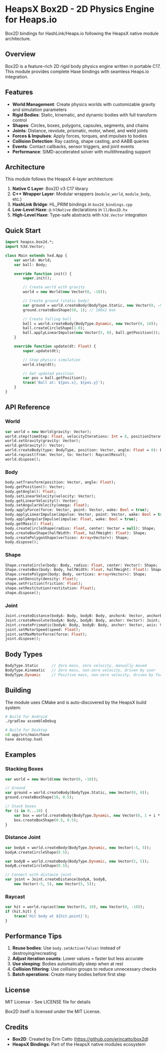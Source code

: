 # HeapsX Box2D - 2D Physics Engine for Heaps.io

Box2D bindings for HashLink/Heaps.io following the HeapsX native module architecture.

## Overview

Box2D is a feature-rich 2D rigid body physics engine written in portable C17. This module provides complete Haxe bindings with seamless Heaps.io integration.

## Features

- **World Management**: Create physics worlds with customizable gravity and simulation parameters
- **Rigid Bodies**: Static, kinematic, and dynamic bodies with full transform control
- **Shapes**: Circles, boxes, polygons, capsules, segments, and chains
- **Joints**: Distance, revolute, prismatic, motor, wheel, and weld joints
- **Forces & Impulses**: Apply forces, torques, and impulses to bodies
- **Collision Detection**: Ray casting, shape casting, and AABB queries
- **Events**: Contact callbacks, sensor triggers, and joint events
- **Performance**: SIMD-accelerated solver with multithreading support

## Architecture

This module follows the HeapsX 4-layer architecture:

1. **Native C Layer**: Box2D v3 C17 library
2. **C++ Wrapper Layer**: Modular wrappers (`module_world`, `module_body`, etc.)
3. **HashLink Bridge**: HL_PRIM bindings in `box2d_bindings.cpp`
4. **Low-Level Haxe**: `@:hlNative` declarations in `ll/Box2D.hx`
5. **High-Level Haxe**: Type-safe abstracts with `h3d.Vector` integration

## Quick Start

```haxe
import heapsx.box2d.*;
import h3d.Vector;

class Main extends hxd.App {
    var world: World;
    var ball: Body;

    override function init() {
        super.init();

        // Create world with gravity
        world = new World(new Vector(0, -10));

        // Create ground (static body)
        var ground = world.createBody(BodyType.Static, new Vector(0, -5));
        ground.createBoxShape(50, 1); // 100x2 box

        // Create falling ball
        ball = world.createBody(BodyType.Dynamic, new Vector(0, 10));
        ball.createCircleShape(1.0);
        ball.applyLinearImpulse(new Vector(5, 0), ball.getPosition());
    }

    override function update(dt: Float) {
        super.update(dt);

        // Step physics simulation
        world.step(dt);

        // Get updated position
        var pos = ball.getPosition();
        trace('Ball at: ${pos.x}, ${pos.y}');
    }
}
```

## API Reference

### World

```haxe
var world = new World(gravity: Vector);
world.step(timeStep: Float, velocityIterations: Int = 8, positionIterations: Int = 3);
world.setGravity(gravity: Vector);
world.getGravity(): Vector;
world.createBody(type: BodyType, position: Vector, angle: Float = 0): Body;
world.raycast(from: Vector, to: Vector): RaycastResult;
world.dispose();
```

### Body

```haxe
body.setTransform(position: Vector, angle: Float);
body.getPosition(): Vector;
body.getAngle(): Float;
body.setLinearVelocity(velocity: Vector);
body.getLinearVelocity(): Vector;
body.setAngularVelocity(omega: Float);
body.applyForce(force: Vector, point: Vector, wake: Bool = true);
body.applyLinearImpulse(impulse: Vector, point: Vector, wake: Bool = true);
body.applyAngularImpulse(impulse: Float, wake: Bool = true);
body.getMass(): Float;
body.createCircleShape(radius: Float, center: Vector = null): Shape;
body.createBoxShape(halfWidth: Float, halfHeight: Float): Shape;
body.createPolygonShape(vertices: Array<Vector>): Shape;
body.dispose();
```

### Shape

```haxe
Shape.createCircle(body: Body, radius: Float, center: Vector): Shape;
Shape.createBox(body: Body, halfWidth: Float, halfHeight: Float): Shape;
Shape.createPolygon(body: Body, vertices: Array<Vector>): Shape;
shape.setDensity(density: Float);
shape.setFriction(friction: Float);
shape.setRestitution(restitution: Float);
shape.dispose();
```

### Joint

```haxe
Joint.createDistance(bodyA: Body, bodyB: Body, anchorA: Vector, anchorB: Vector): Joint;
Joint.createRevolute(bodyA: Body, bodyB: Body, anchor: Vector): Joint;
Joint.createPrismatic(bodyA: Body, bodyB: Body, anchor: Vector, axis: Vector): Joint;
joint.setMotorSpeed(speed: Float);
joint.setMaxMotorForce(force: Float);
joint.dispose();
```

## Body Types

```haxe
BodyType.Static      // Zero mass, zero velocity, manually moved
BodyType.Kinematic   // Zero mass, non-zero velocity, driven by user
BodyType.Dynamic     // Positive mass, non-zero velocity, driven by forces
```

## Building

The module uses CMake and is auto-discovered by the HeapsX build system:

```bash
# Build for Android
./gradlew assembleDebug

# Build for Desktop
cd app/src/main/haxe
haxe desktop.hxml
```

## Examples

### Stacking Boxes

```haxe
var world = new World(new Vector(0, -10));

// Ground
var ground = world.createBody(BodyType.Static, new Vector(0, 0));
ground.createBoxShape(10, 0.5);

// Stack boxes
for (i in 0...10) {
    var box = world.createBody(BodyType.Dynamic, new Vector(0, 1 + i * 2));
    box.createBoxShape(0.5, 0.5);
}
```

### Distance Joint

```haxe
var bodyA = world.createBody(BodyType.Dynamic, new Vector(-5, 5));
bodyA.createCircleShape(0.5);

var bodyB = world.createBody(BodyType.Dynamic, new Vector(5, 5));
bodyB.createCircleShape(0.5);

// Connect with distance joint
var joint = Joint.createDistance(bodyA, bodyB,
    new Vector(-5, 5), new Vector(5, 5));
```

### Raycast

```haxe
var hit = world.raycast(new Vector(0, 10), new Vector(0, -10));
if (hit.hit) {
    trace('Hit body at ${hit.point}');
}
```

## Performance Tips

1. **Reuse bodies**: Use `body.setActive(false)` instead of destroying/recreating
2. **Adjust iteration counts**: Lower values = faster but less accurate
3. **Use sleeping**: Bodies automatically sleep when at rest
4. **Collision filtering**: Use collision groups to reduce unnecessary checks
5. **Batch operations**: Create many bodies before first step

## License

MIT License - See LICENSE file for details

Box2D itself is licensed under the MIT License.

## Credits

- **Box2D**: Created by Erin Catto (https://github.com/erincatto/box2d)
- **HeapsX Bindings**: Part of the HeapsX native modules ecosystem
